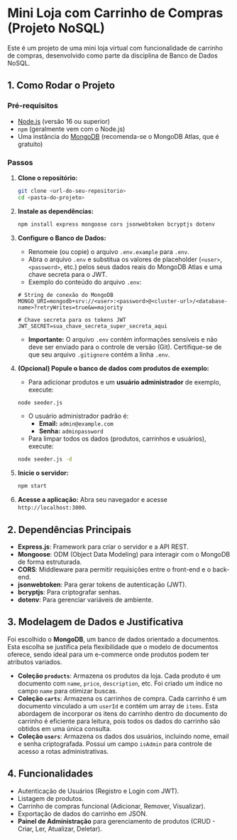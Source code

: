 # Mini Loja com Carrinho de Compras (Projeto NoSQL)

Este é um projeto de uma mini loja virtual com funcionalidade de carrinho de compras, desenvolvido como parte da disciplina de Banco de Dados NoSQL.

## 1. Como Rodar o Projeto

### Pré-requisitos
- [Node.js](https://nodejs.org/) (versão 16 ou superior)
- `npm` (geralmente vem com o Node.js)
- Uma instância do [MongoDB](https://www.mongodb.com/atlas/database) (recomenda-se o MongoDB Atlas, que é gratuito)

### Passos

1.  **Clone o repositório:**
    ```bash
    git clone <url-do-seu-repositorio>
    cd <pasta-do-projeto>
    ```

2.  **Instale as dependências:**
    ```bash
    npm install express mongoose cors jsonwebtoken bcryptjs dotenv
    ```

3.  **Configure o Banco de Dados:**
    - Renomeie (ou copie) o arquivo `.env.example` para `.env`.
    - Abra o arquivo `.env` e substitua os valores de placeholder (`<user>`, `<password>`, etc.) pelos seus dados reais do MongoDB Atlas e uma chave secreta para o JWT.
    - Exemplo do conteúdo do arquivo `.env`:
    ```
    # String de conexão do MongoDB
    MONGO_URI=mongodb+srv://<user>:<password>@<cluster-url>/<database-name>?retryWrites=true&w=majority

    # Chave secreta para os tokens JWT
    JWT_SECRET=sua_chave_secreta_super_secreta_aqui
    ```
    - **Importante:** O arquivo `.env` contém informações sensíveis e não deve ser enviado para o controle de versão (Git). Certifique-se de que seu arquivo `.gitignore` contém a linha `.env`.

4.  **(Opcional) Popule o banco de dados com produtos de exemplo:**
    - Para adicionar produtos e um **usuário administrador** de exemplo, execute:
    ```bash
    node seeder.js
    ```
    - O usuário administrador padrão é:
      - **Email:** `admin@example.com`
      - **Senha:** `adminpassword`
    - Para limpar todos os dados (produtos, carrinhos e usuários), execute:
    ```bash
    node seeder.js -d
    ```

5.  **Inicie o servidor:**
    ```bash
    npm start
    ```

6.  **Acesse a aplicação:**
    Abra seu navegador e acesse `http://localhost:3000`.

## 2. Dependências Principais

- **Express.js**: Framework para criar o servidor e a API REST.
- **Mongoose**: ODM (Object Data Modeling) para interagir com o MongoDB de forma estruturada.
- **CORS**: Middleware para permitir requisições entre o front-end e o back-end.
- **jsonwebtoken**: Para gerar tokens de autenticação (JWT).
- **bcryptjs**: Para criptografar senhas.
- **dotenv**: Para gerenciar variáveis de ambiente.

## 3. Modelagem de Dados e Justificativa

Foi escolhido o **MongoDB**, um banco de dados orientado a documentos. Esta escolha se justifica pela flexibilidade que o modelo de documentos oferece, sendo ideal para um e-commerce onde produtos podem ter atributos variados.

- **Coleção `products`**: Armazena os produtos da loja. Cada produto é um documento com `name`, `price`, `description`, etc. Foi criado um índice no campo `name` para otimizar buscas.
- **Coleção `carts`**: Armazena os carrinhos de compra. Cada carrinho é um documento vinculado a um `userId` e contém um array de `items`. Esta abordagem de incorporar os itens do carrinho dentro do documento do carrinho é eficiente para leitura, pois todos os dados do carrinho são obtidos em uma única consulta.
 - **Coleção `users`**: Armazena os dados dos usuários, incluindo nome, email e senha criptografada. Possui um campo `isAdmin` para controle de acesso a rotas administrativas.

## 4. Funcionalidades
- Autenticação de Usuários (Registro e Login com JWT).
- Listagem de produtos.
- Carrinho de compras funcional (Adicionar, Remover, Visualizar).
- Exportação de dados do carrinho em JSON.
- **Painel de Administração** para gerenciamento de produtos (CRUD - Criar, Ler, Atualizar, Deletar).
